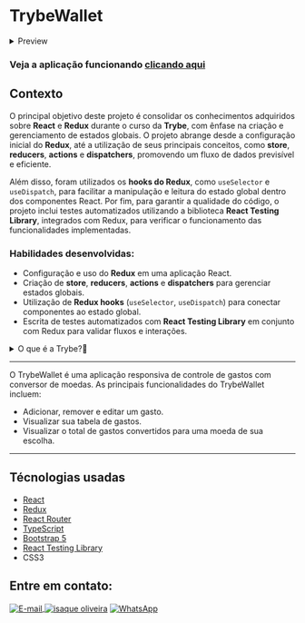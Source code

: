# TrybeWallet

<details>
  <summary>Preview</summary>
  <div style="display:flex; justify-content:center;  align-items:center; width="100%">
  <h3>Login:<h3/>
  <img src="Preview/login.png" alt="page1" width="100%" height="500"/>
  <h3>Wallet:<h3/>
  <img src="Preview/wallet.png" alt="page2" width="100%" height="500"/>
  </div>
</details>
    
### Veja a aplicação funcionando <a title="https://isaque-s-0liveira.github.io/TrybeWallet-ts/" role="link" target="_blank" rel="noopener noreferrer nofollow" class="text-bold" href="https://isaque-s-0liveira.github.io/TrybeWallet-ts/">clicando aqui</a>

## Contexto

O principal objetivo deste projeto é consolidar os conhecimentos adquiridos sobre **React** e **Redux** durante o curso da **Trybe**, com ênfase na criação e gerenciamento de estados globais. O projeto abrange desde a configuração inicial do **Redux**, até a utilização de seus principais conceitos, como **store**, **reducers**, **actions** e **dispatchers**, promovendo um fluxo de dados previsível e eficiente.

Além disso, foram utilizados os **hooks do Redux**, como `useSelector` e `useDispatch`, para facilitar a manipulação e leitura do estado global dentro dos componentes React. Por fim, para garantir a qualidade do código, o projeto inclui testes automatizados utilizando a biblioteca **React Testing Library**, integrados com Redux, para verificar o funcionamento das funcionalidades implementadas.

### Habilidades desenvolvidas:

- Configuração e uso do **Redux** em uma aplicação React.
- Criação de **store**, **reducers**, **actions** e **dispatchers** para gerenciar estados globais.
- Utilização de **Redux hooks** (`useSelector`, `useDispatch`) para conectar componentes ao estado global.
- Escrita de testes automatizados com **React Testing Library** em conjunto com Redux para validar fluxos e interações.


<details>
  <summary>O que é a Trybe?🤔</summary>
  A Trybe é uma escola de desenvolvimento web genuinamente comprometida com o sucesso profissional de seus estudantes. Com o Modelo de Sucesso Compartilhado (MSC) oferecido pela Trybe Fintech, uma instituição financeira autorizada pelo Banco Central do Brasil, os alunos têm a opção de pagar apenas quando estiverem trabalhando.
</details>

---
O TrybeWallet é uma aplicação responsiva de controle de gastos com conversor de moedas. As principais funcionalidades do TrybeWallet incluem:

-  Adicionar, remover e editar um gasto.
-  Visualizar sua tabela de gastos.
-  Visualizar o total de gastos convertidos para uma moeda de sua escolha.
---

## Técnologias usadas

- [React](https://reactjs.org/)
- [Redux](https://react-redux.js.org/using-react-redux/usage-with-typescript)
- [React Router](https://reactrouter.com/en/main)
- [TypeScript](https://www.typescriptlang.org/)
- [Bootstrap 5](https://getbootstrap.com/)
- [React Testing Library](https://testing-library.com/docs/react-testing-library/intro/)
- CSS3


## Entre em contato:
<a href="mailto:zazac3179@gmail.com" target="_blank">
  <img align="center" src="https://img.shields.io/badge/Gmail-D14836?style=for-the-badge&logo=gmail&logoColor=white" alt="E-mail" height="40" width="auto" />
</a>
<a href="https://www.linkedin.com/in/isaque-s-oliveira/" target="blank"><img align="center" src="https://raw.githubusercontent.com/rahuldkjain/github-profile-readme-generator/master/src/images/icons/Social/linked-in-alt.svg" alt="isaque oliveira" height="30" width="40" /></a>
<a href="https://wa.me/5574981510614" target="blank"><img align="center" src="https://raw.githubusercontent.com/rahuldkjain/github-profile-readme-generator/master/src/images/icons/Social/whatsapp.svg" alt="WhatsApp" height="30" width="40" /></a>
